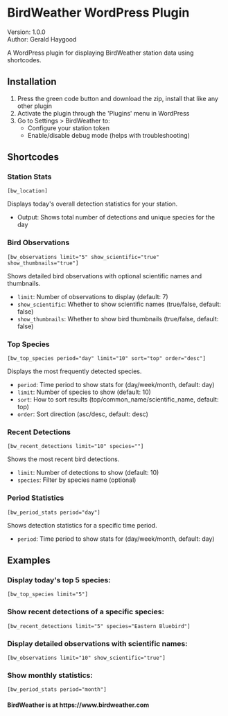 <h1>BirdWeather WordPress Plugin</h1>

<p>Version: 1.0.0<br>
Author: Gerald Haygood</p>

<p>A WordPress plugin for displaying BirdWeather station data using shortcodes.</p>

<h2>Installation</h2>

<ol>
    <li>Press the green code button and download the zip, install that like any other plugin
    <li>Activate the plugin through the 'Plugins' menu in WordPress</li>
    <li>Go to Settings > BirdWeather to:
        <ul>
            <li>Configure your station token</li>
            <li>Enable/disable debug mode (helps with troubleshooting)</li>
        </ul>
    </li>
</ol>

<h2>Shortcodes</h2>

<h3>Station Stats</h3>
<pre><code>[bw_location]</code></pre>
<p>Displays today's overall detection statistics for your station.</p>
<ul>
    <li>Output: Shows total number of detections and unique species for the day</li>
</ul>

<h3>Bird Observations</h3>
<pre><code>[bw_observations limit="5" show_scientific="true" show_thumbnails="true"]</code></pre>
<p>Shows detailed bird observations with optional scientific names and thumbnails.</p>
<ul>
    <li><code>limit</code>: Number of observations to display (default: 7)</li>
    <li><code>show_scientific</code>: Whether to show scientific names (true/false, default: false)</li>
    <li><code>show_thumbnails</code>: Whether to show bird thumbnails (true/false, default: false)</li>
</ul>

<h3>Top Species</h3>
<pre><code>[bw_top_species period="day" limit="10" sort="top" order="desc"]</code></pre>
<p>Displays the most frequently detected species.</p>
<ul>
    <li><code>period</code>: Time period to show stats for (day/week/month, default: day)</li>
    <li><code>limit</code>: Number of species to show (default: 10)</li>
    <li><code>sort</code>: How to sort results (top/common_name/scientific_name, default: top)</li>
    <li><code>order</code>: Sort direction (asc/desc, default: desc)</li>
</ul>

<h3>Recent Detections</h3>
<pre><code>[bw_recent_detections limit="10" species=""]</code></pre>
<p>Shows the most recent bird detections.</p>
<ul>
    <li><code>limit</code>: Number of detections to show (default: 10)</li>
    <li><code>species</code>: Filter by species name (optional)</li>
</ul>

<h3>Period Statistics</h3>
<pre><code>[bw_period_stats period="day"]</code></pre>
<p>Shows detection statistics for a specific time period.</p>
<ul>
    <li><code>period</code>: Time period to show stats for (day/week/month, default: day)</li>
</ul>

<h2>Examples</h2>

<h3>Display today's top 5 species:</h3>
<pre><code>[bw_top_species limit="5"]</code></pre>

<h3>Show recent detections of a specific species:</h3>
<pre><code>[bw_recent_detections limit="5" species="Eastern Bluebird"]</code></pre>

<h3>Display detailed observations with scientific names:</h3>
<pre><code>[bw_observations limit="10" show_scientific="true"]</code></pre>

<h3>Show monthly statistics:</h3>
<pre><code>[bw_period_stats period="month"]</code></pre>

<h4>BirdWeather is at <a="https://www.birdweather.com"/a>https://www.birdweather.com<h4>

